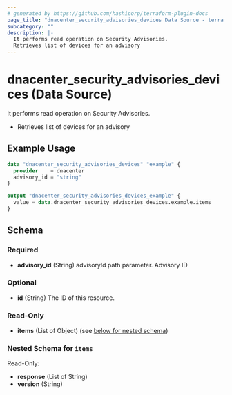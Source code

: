 ```yaml
---
# generated by https://github.com/hashicorp/terraform-plugin-docs
page_title: "dnacenter_security_advisories_devices Data Source - terraform-provider-dnacenter"
subcategory: ""
description: |-
  It performs read operation on Security Advisories.
  Retrieves list of devices for an advisory
---
```


# dnacenter_security_advisories_devices (Data Source)

It performs read operation on Security Advisories.

- Retrieves list of devices for an advisory

## Example Usage

```terraform
data "dnacenter_security_advisories_devices" "example" {
  provider    = dnacenter
  advisory_id = "string"
}

output "dnacenter_security_advisories_devices_example" {
  value = data.dnacenter_security_advisories_devices.example.items
}
```

<!-- schema generated by tfplugindocs -->
## Schema

### Required

- **advisory_id** (String) advisoryId path parameter. Advisory ID

### Optional

- **id** (String) The ID of this resource.

### Read-Only

- **items** (List of Object) (see [below for nested schema](#nestedatt--items))

<a id="nestedatt--items"></a>
### Nested Schema for `items`

Read-Only:

- **response** (List of String)
- **version** (String)


